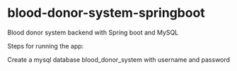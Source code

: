 # blood-donor-system-springboot
Blood donor system backend with Spring boot and MySQL 

Steps for running the app:

Create a mysql database blood_donor_system with username and password


